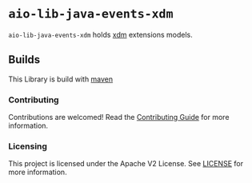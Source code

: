 # `aio-lib-java-events-xdm`

`aio-lib-java-events-xdm` holds [xdm](https://github.com/adobe/xdm-event-model) extensions models.

## Builds

This Library is build with [maven](https://maven.apache.org/) 

### Contributing

Contributions are welcomed! Read the [Contributing Guide](../.github/CONTRIBUTING.md) for more information.

### Licensing

This project is licensed under the Apache V2 License. See [LICENSE](../LICENSE.md) for more information.
  

  
